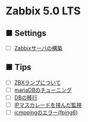 # Zabbix 5.0 LTS
## ■ Settings
- [ ] [Zabbixサーバの構築](https://github.com/thetaru/memorandum/tree/master/OS/Linux/CentOS8/Zabbix/5.0-LTS/Install)
## ■ Tips
- [ ] [ZBXランプについて]()
- [ ] [mariaDBのチューニング](https://github.com/thetaru/memorandum/tree/master/OS/Linux/CentOS8/Zabbix/5.0-LTS/db_tuning)
- [ ] [DBの移行](https://github.com/thetaru/memorandum/tree/master/OS/Linux/CentOS8/Zabbix/5.0-LTS/db_migration)
- [ ] [IPマスカレードを挟んだ監視](https://github.com/thetaru/memorandum/tree/master/OS/Linux/CentOS8/Zabbix/5.0-LTS/nat_traversal)
- [ ] [icmppingのエラー(fping6)](https://github.com/thetaru/memorandum/tree/master/OS/Linux/CentOS8/Zabbix/5.0-LTS/error_fping6)
